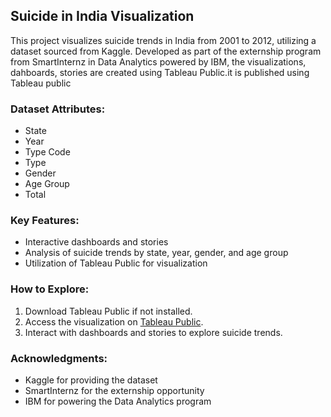 ## Suicide in India Visualization

This project visualizes suicide trends in India from 2001 to 2012, utilizing a dataset sourced from Kaggle. Developed as part of the externship program from SmartInternz in Data Analytics powered by IBM, the visualizations, dahboards, stories are created using Tableau Public.it is published using Tableau public

### Dataset Attributes:
- State
- Year
- Type Code
- Type
- Gender
- Age Group
- Total

### Key Features:
- Interactive dashboards and stories
- Analysis of suicide trends by state, year, gender, and age group
- Utilization of Tableau Public for visualization

### How to Explore:
1. Download Tableau Public if not installed.
2. Access the visualization on [Tableau Public]([link_to_visualization](https://public.tableau.com/app/profile/venkata.mrunalini.reddy/viz/salesdash_16860542723790/D1)).
3. Interact with dashboards and stories to explore suicide trends.


### Acknowledgments:
- Kaggle for providing the dataset
- SmartInternz for the externship opportunity
- IBM for powering the Data Analytics program

